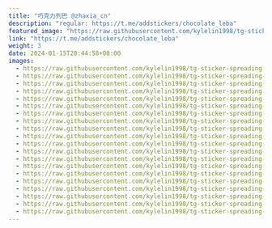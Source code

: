 ```yaml
---
title: "巧克力列巴 @zhaxia_cn"
description: "regular: https://t.me/addstickers/chocolate_leba"
featured_image: "https://raw.githubusercontent.com/kylelin1998/tg-sticker-spreading-worldwide-images/main/img/1f74b33c-af07-47ff-9caf-6eb57c4aec70.jpg"
link: "https://t.me/addstickers/chocolate_leba"
weight: 3
date: 2024-01-15T20:44:58+08:00
images:
  - https://raw.githubusercontent.com/kylelin1998/tg-sticker-spreading-worldwide-images/main/img/1f74b33c-af07-47ff-9caf-6eb57c4aec70.jpg
  - https://raw.githubusercontent.com/kylelin1998/tg-sticker-spreading-worldwide-images/main/img/ebc340ac-a285-46fa-bbcb-f594e33a45da.jpg
  - https://raw.githubusercontent.com/kylelin1998/tg-sticker-spreading-worldwide-images/main/img/5ce43ad0-5952-4c40-b9b7-6ba2200ce236.jpg
  - https://raw.githubusercontent.com/kylelin1998/tg-sticker-spreading-worldwide-images/main/img/d514dadf-8251-4a51-86ad-6f5a3c079e61.jpg
  - https://raw.githubusercontent.com/kylelin1998/tg-sticker-spreading-worldwide-images/main/img/d2e8f48c-35c4-4099-b633-0024f4c4b033.jpg
  - https://raw.githubusercontent.com/kylelin1998/tg-sticker-spreading-worldwide-images/main/img/db84035b-b305-469e-9161-d0d557492bfa.jpg
  - https://raw.githubusercontent.com/kylelin1998/tg-sticker-spreading-worldwide-images/main/img/f566b487-9cd5-4c11-b227-d861b6588f77.jpg
  - https://raw.githubusercontent.com/kylelin1998/tg-sticker-spreading-worldwide-images/main/img/1456b4f5-36e7-4144-b3e5-3a9e5bc456de.jpg
  - https://raw.githubusercontent.com/kylelin1998/tg-sticker-spreading-worldwide-images/main/img/29689893-8f22-4db8-87c4-259c73aa1468.jpg
  - https://raw.githubusercontent.com/kylelin1998/tg-sticker-spreading-worldwide-images/main/img/df0a4d62-5daf-41c4-98af-293f901f0284.jpg
  - https://raw.githubusercontent.com/kylelin1998/tg-sticker-spreading-worldwide-images/main/img/bf7403b0-5555-4d1b-acab-528c8ba0ec0f.jpg
  - https://raw.githubusercontent.com/kylelin1998/tg-sticker-spreading-worldwide-images/main/img/c67403a0-9600-40a4-b933-b1eb46df048e.jpg
  - https://raw.githubusercontent.com/kylelin1998/tg-sticker-spreading-worldwide-images/main/img/7a0c79aa-d5a3-4352-83f0-571687a7f4da.jpg
  - https://raw.githubusercontent.com/kylelin1998/tg-sticker-spreading-worldwide-images/main/img/11e6cbbb-9698-4f06-8134-9a136e6623c2.jpg
  - https://raw.githubusercontent.com/kylelin1998/tg-sticker-spreading-worldwide-images/main/img/18e35536-1177-48b7-878c-e7df8fc6604e.jpg
  - https://raw.githubusercontent.com/kylelin1998/tg-sticker-spreading-worldwide-images/main/img/cae7a85a-18b9-4e0b-8176-1484d00c2621.jpg
  - https://raw.githubusercontent.com/kylelin1998/tg-sticker-spreading-worldwide-images/main/img/f2419742-cd7e-4a5e-9dfd-42b783a45de9.jpg
  - https://raw.githubusercontent.com/kylelin1998/tg-sticker-spreading-worldwide-images/main/img/70d49810-2341-464d-a111-c16e04157886.jpg
  - https://raw.githubusercontent.com/kylelin1998/tg-sticker-spreading-worldwide-images/main/img/d01ad259-91f1-4016-9aeb-6777b2780c50.jpg
  - https://raw.githubusercontent.com/kylelin1998/tg-sticker-spreading-worldwide-images/main/img/f7b316d1-6ae9-4775-b4c3-7f8ab9f7648f.jpg
---
```

